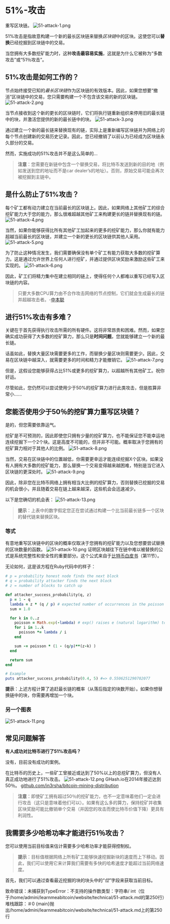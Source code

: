 # 51%-攻击
重写区块链。
![51-attack-1.png](img/51-attack-1.png)

51%攻击是指故意构建一个新的最长区块链来替换*区块链*中的区块。这使您可以**替换**已经挖掘到区块链中的交易。

当您拥有大多数挖矿能力时，这种**攻击最容易实施**，这就是为什么它被称为“多数攻击”或“51％攻击”。

## 51%攻击是如何工作的？

节点始终接受已知的*最长区块链*作为区块链的有效版本。因此，如果您想要“撤消”区块链中的交易，您只需要构建一个不包含该交易的新的区块链。
![51-attack-2.png](img/51-attack-2.png)

当节点接收到这个新的更长的区块链时，它们将执行链重新组织来停用旧的最长链中的块，并激活您提供的新的最长链中的块。
![51-attack-3.png](img/51-attack-3.png)

通过建立一个新的最长链来替换现有的链，实际上是重新编写区块链并为网络上的每个节点创建新的交易历史记录。因此，您已经撤销了以前认为已经成为区块链永久部分的交易。

然而，实施成功的51%攻击并不是这么简单的...

>**注意**：您需要在新链中包含一个替换交易，将比特币发送到新的目的地（例如发送到您的地址而不是car dealer’s的地址）。否则，原始交易可能会再次被挖掘到主链中。

## 是什么防止了51%攻击？
每个矿工都有动力建立在当前最长的区块链上。因此，如果网络上其他矿工的综合挖矿能力大于您的能力，那么很难超越其他矿工来构建更长的链并替换现有的链。
![51-attack-4.png](img/51-attack-4.png)

当然，如果你能够获得比所有其他矿工加起来的更多的挖矿能力，那么你就有能力超越当前最长的区块链，并建立一个新的更长的区块链供其他人采用。
![51-attack-5.png](img/51-attack-5.png)

为了防止这种情况发生，我们需要确保没有单个矿工有能力获取大多数的挖矿算力。这是通过允许世界上任何人进行挖矿，并通过提供区块奖励来激励这些矿工来实现的。
![51-attack-6.png](img/51-attack-6.png)

因此，矿工们将精力集中在建立相同的链上，使得任何个人都难以重写已经写入区块链的内容。

>只要大多数CPU算力由不合作攻击网络的节点控制，它们就会生成最长的链并超越攻击者。-[中本聪](https://bitcoin.org/bitcoin.pdf)

## 进行51%攻击有多难？

关键在于首先获得执行攻击所需的所有硬件。这将非常昂贵和困难。然而，如果您确实成功获得了大多数的挖矿算力，那么只是**时间问题**，您就能够建立一个新的最长链。

话虽如此，替换大量区块需要更多的工作，而替换少量区块则需要更少。因此，交易在区块链中越深入，就需要更多的时间和精力才能撤销它。
![51-attack-7.png](img/51-attack-7.png)

但是，这假设您能够获得占比51%或更多的挖矿算力，以超越所有其他矿工。祝你好运。

尽管如此，您仍然可以尝试使用少于50%的挖矿算力进行此类攻击，但是胜算非常小......

## 您能否使用少于50％的挖矿算力重写区块链？
是的，但您需要依靠运气。

挖矿是不可预测的，因此即使您只拥有少量的挖矿算力，也不能保证您不能幸运地连续挖掘下一个2个块。这是高度不可能的，但并非不可能。概率取决于您拥有的挖矿算力相对于其他人的比例。
![51-attack-8.png](img/51-attack-8.png)

当然，交易在区块链中的位置越低，你需要更幸运才能连续挖掘X个区块。如果没有人拥有大多数的挖矿能力，那么替换一个交易变得越来越困难，特别是当它进入区块链的更深处时。
![51-attack-9.png](img/51-attack-9.png)

因此，除非您在比特币网络上拥有相当大比例的挖矿算力，否则替换已挖掘的交易的机会很小，并且随着交易在链上越来越深，这些机会会迅速减少。

以下是您确切的机会表：
![51-attack-13.png](img/51-attack-13.jpg)

>**提示**：上表中的数字假定您正在尝试通过构建一个比当前最长链多一个区块的替代链来替换区块。

### 等式
有意地重写区块链中的区块的概率仅取决于您拥有的挖矿能力以及您想要尝试替换的区块数量的函数。
![51-attack-10.png](img/51-attack-10.png)
证明区块越往下在链中难以被替换的公式是系统完整性和安全性的重要部分。这个公式来自于[比特币白皮书](https://bitcoin.org/bitcoin.pdf)（第11节）。

无论如何，这是该方程在Ruby代码中的样子：
```ruby
# p = probability honest node finds the next block
# q = probability attacker finds the next block
# z = number of blocks to catch up

def attacker_success_probability(q, z)
  p = 1 - q
  lambda = z * (q / p) # expected number of occurrences in the poisson distribution
  sum = 1.0

  for k in 0..z
    poisson = Math.exp(-lambda) # exp() raises e (natural logarithm) to a number
    for i in 1..k
      poisson *= lambda / i
    end

    sum -= poisson * (1 - (q/p)**(z-k) )
  end

  return sum
end

# Example
puts attacker_success_probability(0.4, 5) #=> 0.5506251290702077
```

**提示**：上述方程计算了追赶最长链的概率（从落后指定的块数开始）。如果你想替换链中的块，你需要再增加一个块。

### 另一个图表
![51-attack-11.png](img/51-attack-11.png)

## 常见问题解答
**有人成功对比特币进行了51%攻击吗？**

没有，目前没有成功的案例。

在比特币的历史上，一些矿工曾接近或达到了50%以上的总挖矿算力，但没有人真正成功地进行了51%攻击。
![51-attack-12.png](img/51-attack-12.jpg)
GHash.io在2014年接近达到50％。 
[github.com/in3rsha/bitcoin-mining-distribution](https://github.com/in3rsha/bitcoin-mining-distribution)

>**注意**：即使矿工拥有超过50％的挖矿能力，也不一定意味着他们一定会进行攻击（这只是意味着他们可以）。如果有这么多的算力，保持挖矿并收集区块奖励可能比撤销单个交易（并因您的攻击而使比特币价值下降）更具有利润性。

## 我需要多少哈希功率才能进行51％攻击？
您可以使用当前目标值来估计需要多少哈希功率才能获得控制权。

>**提示**：目标值根据网络上所有矿工能够快速挖掘新块的速度而上下移动。因此，我们可以使用它来计算我们需要有多快的哈希速度才能超过当前网络速度。

首先，我们可以通过查看最近挖掘的块的块头中的“*位*”字段来获取当前目标。

致命错误：未捕获到TypeError：不支持的操作数类型：字符串/ int（位于/home/admini/learnmeabitcoin/website/technical/51-attack.md的第250行）堆栈跟踪：＃0 {main}抛出/home/admini/learnmeabitcoin/website/technical/51-attack.md上的第250行
